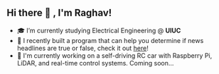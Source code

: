 ## Hi there 👋 , I'm Raghav!
- 🎓 I’m currently studying Electrical Engineering @ **UIUC** 
- 🌱 I recently built a program that can help you determine if news headlines are true or false, check it out [here](https://github.com/RaghavS06/Truth_Trackr)!
- 🤖 I'm currently working on a self-driving RC car with Raspberry Pi, LiDAR, and real-time control systems. Coming soon... 
<!--
**RaghavS06/RaghavS06** is a ✨ _special_ ✨ repository because its `README.md` (this file) appears on your GitHub profile.

Here are some ideas to get you started:

- 🔭 I’m currently working on ...
- 🌱 I’m currently learning ...
- 👯 I’m looking to collaborate on ...
- 🤔 I’m looking for help with ...
- 💬 Ask me about ...
- 📫 How to reach me: ...
- 😄 Pronouns: ...
- ⚡ Fun fact: ...
-->
